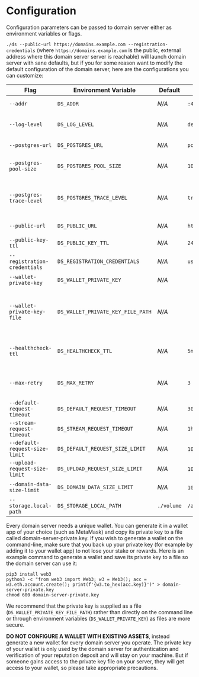 # Configuration

Configuration parameters can be passed to domain server either as environment variables or flags.

`./ds --public-url https://domains.example.com --registration-credentials` (where `https://domains.example.com` is the public, external address where this domain server server is reachable) will launch domain server with sane defaults, but if you for some reason want to modify the default configuration of the domain server, here are the configurations you can customize:

| Flag                          | Environment Variable            | Default                        | Example                            | Description                                                                                                                                                                                 |
|------------------------------|---------------------------------|--------------------------------|------------------------------------|---------------------------------------------------------------------------------------------------------------------------------------------------------------------------------------------|
| `--addr`                     | `DS_ADDR`                       | _N/A_                          | `:4000`                            | The address to listen to for requests.                                                                                                                                                      |
| `--log-level`                | `DS_LOG_LEVEL`                  | _N/A_                          | `debug`                            | The log level. One of debug, info, warn, error, fatal, panic.                                                                                                                               |
| `--postgres-url`             | `DS_POSTGRES_URL`               | _N/A_                          | `postgres://user:password@host:5432/dbname` | The URL to connect to Postgres.                                                                                                                                                             |
| `--postgres-pool-size`       | `DS_POSTGRES_POOL_SIZE`         | _N/A_                          | `10`                               | The size of the Postgres connection pool.                                                                                                                                                   |
| `--postgres-trace-level`     | `DS_POSTGRES_TRACE_LEVEL`       | _N/A_                          | `trace`                            | Set to trace, debug, or info to log all DB queries. Set to error if you only want to trace errors. [More info](https://github.com/jackc/pgx/blob/master/tracelog/tracelog.go)            |
| `--public-url`               | `DS_PUBLIC_URL`                 | _N/A_                          | `https://example.com`             | The public URL of Domain Server.                                                                                                                                                             |
| `--public-key-ttl`           | `DS_PUBLIC_KEY_TTL`             | _N/A_                          | `24h`                              | The TTL of public key cache of DDS.                                                                                                                                                         |
| `--registration-credentials` | `DS_REGISTRATION_CREDENTIALS`   | _N/A_                          | `user:password`                   | The credentials used for registration to DDS.                                                                                                                                               |
| `--wallet-private-key` | `DS_WALLET_PRIVATE_KEY` | _N/A_ | | The wallet private key (in hex format). |
| `--wallet-private-key-file` | `DS_WALLET_PRIVATE_KEY_FILE_PATH` | _N/A_ | | The file that contains the private key of a server-unique Ethereum-compatible wallet. It overwrites `DS_WALLET_PRIVATE_KEY`. |
| `--healthcheck-ttl`          | `DS_HEALTHCHECK_TTL`            | _N/A_                          | `5m`                               | The elapsed time required since the last health check to trigger a new registration.                                                                                                         |
| `--max-retry`                | `DS_MAX_RETRY`                  | _N/A_                          | `3`                                | The maximum number of retries to register to DDS. Set it to -1 if you want to retry forever.                                                                                                 |
| `--default-request-timeout`  | `DS_DEFAULT_REQUEST_TIMEOUT`    | _N/A_                          | `30s`                              | The default request timeout.                                                                                                                                                                 |
| `--stream-request-timeout`   | `DS_STREAM_REQUEST_TIMEOUT`     | _N/A_                          | `1h`                               | The timeout for stream requests.                                                                                                                                                             |
| `--default-request-size-limit` | `DS_DEFAULT_REQUEST_SIZE_LIMIT` | _N/A_                        | `10485760` (10 MB)                | The default request size in bytes.                                                                                                                                                           |
| `--upload-request-size-limit`  | `DS_UPLOAD_REQUEST_SIZE_LIMIT`  | _N/A_                        | `104857600` (100 MB)              | The upload request size limit in bytes.                                                                                                                                                      |
| `--domain-data-size-limit`   | `DS_DOMAIN_DATA_SIZE_LIMIT`     | _N/A_                          | `10485760` (10 MB)                | The domain data size limit in bytes.                                                                                                                                                         |
| `--storage.local-path`       | `DS_STORAGE_LOCAL_PATH`         | `./volume` | `/app/data/domain-data` | Where to save domain data |

Every domain server needs a unique wallet. You can generate it in a wallet app of your choice (such as MetaMask) and copy its private key to a file called domain-server-private.key. If you wish to generate a wallet on the command-line, make sure that you back up your private key (for example by adding it to your wallet app) to not lose your stake or rewards. Here is an example command to generate a wallet and save its private key to a file so the domain server can use it:

```
pip3 install web3
python3 -c "from web3 import Web3; w3 = Web3(); acc = w3.eth.account.create(); print(f'{w3.to_hex(acc.key)}')" > domain-server-private.key
chmod 600 domain-server-private.key
```

We recommend that the private key is supplied as a file (`DS_WALLET_PRIVATE_KEY_FILE_PATH`) rather than directly on the command line or through environment variables (`DS_WALLET_PRIVATE_KEY`) as files are more secure.

**DO NOT CONFIGURE A WALLET WITH EXISTING ASSETS**, instead generate a new wallet for every domain server you operate. The private key of your wallet is only used by the domain server for authentication and verification of your reputation deposit and will stay on your machine. But if someone gains access to the private key file on your server, they will get access to your wallet, so please take appropriate precautions.
